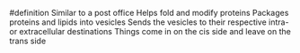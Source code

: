 #definition 
Similar to a post office
Helps fold and modify proteins
Packages proteins and lipids into vesicles
Sends the vesicles to their respective intra- or extracellular destinations
Things come in on the cis side and leave on the trans side
